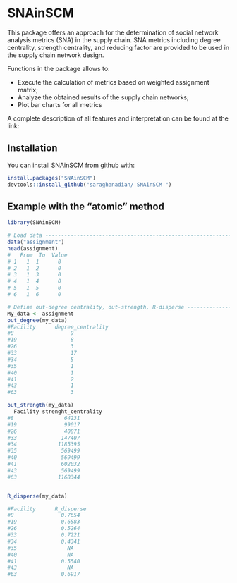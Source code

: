 # SNAinSCM

This package offers an approach for the determination of social network analysis metrics (SNA) in the supply chain. SNA metrics including degree centrality, strength centrality, and reducing factor are provided to be used in the supply chain network design. 

Functions in the package allows to:

  - Execute the calculation of metrics based on weighted assignment matrix;
  - Analyze the obtained results of the supply chain networks;
  - Plot bar charts for all metrics


A complete description of all features and  interpretation  can be found at
the link:

<Journalarticle>

## Installation

You can install SNAinSCM from github with:

``` r
install.packages("SNAinSCM")
devtools::install_github("saraghanadian/ SNAinSCM ")
```

## Example with the “atomic” method

``` r
library(SNAinSCM)

# Load data ---------------------------------------------------------------------------------
data("assignment")
head(assignment)
#   From  To  Value 
# 1   1  1      0  
# 2   1  2      0   
# 3   1  3      0   
# 4   1  4      0  
# 5   1  5      0  
# 6   1  6      0   

# Define out-degree centrality, out-strength, R-disperse -----------------------------------------------------------------
My_data <- assignment
out_degree(my_data) 
#Facility      degree_centrality
#8                  9
#19                 8
#26                 3
#33                 17
#34                 5
#35                 1
#40                 1
#41                 2
#43                 1
#63                 3

out_strength(my_data)
  Facility strenght_centrality
#8                64231
#19               99017
#26               40871
#33              147407
#34             1185395
#35              569499
#40              569499
#41              602032
#43              569499
#63             1168344


R_disperse(my_data)

#Facility      R_disperse
#8               0.7654
#19              0.6583
#26              0.5264
#33              0.7221
#34              0.4341
#35                NA
#40                NA
#41              0.5540
#43                NA
#63              0.6917


